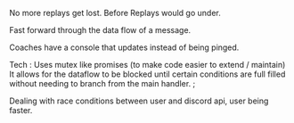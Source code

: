 No more replays get lost. Before Replays would go under.

Fast forward through the data flow of a message.

Coaches have a console that updates instead of being pinged.

Tech :
Uses mutex like promises (to make code easier to extend / maintain)
It allows for the dataflow to be blocked until certain conditions are full filled without needing to branch from the main handler.
;

Dealing with race conditions between user and discord api, user being faster.
